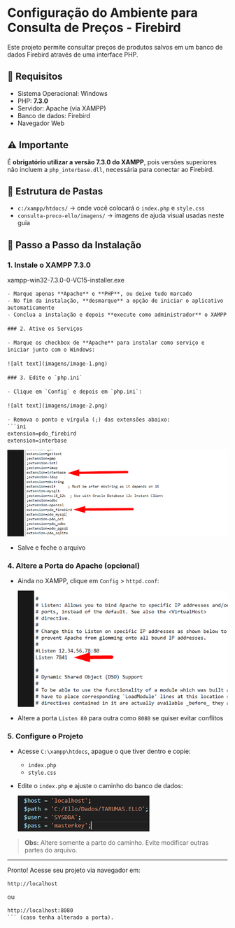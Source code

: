 # Configuração do Ambiente para Consulta de Preços - Firebird

Este projeto permite consultar preços de produtos salvos em um banco de dados Firebird através de uma interface PHP.

## 🔧 Requisitos

- Sistema Operacional: Windows  
- PHP: **7.3.0**  
- Servidor: Apache (via XAMPP)  
- Banco de dados: Firebird  
- Navegador Web

## ⚠️ Importante

É **obrigatório utilizar a versão 7.3.0 do XAMPP**, pois versões superiores não incluem a `php_interbase.dll`, necessária para conectar ao Firebird.

## 📁 Estrutura de Pastas

- `c:/xampp/htdocs/` → onde você colocará o `index.php` e `style.css`  
- `consulta-preco-ello/imagens/` → imagens de ajuda visual usadas neste guia

## 🤩 Passo a Passo da Instalação

### 1. Instale o XAMPP 7.3.0

  xampp-win32-7.3.0-0-VC15-installer.exe
  ```
- Marque apenas **Apache** e **PHP**, ou deixe tudo marcado
- No fim da instalação, **desmarque** a opção de iniciar o aplicativo automaticamente
- Conclua a instalação e depois **execute como administrador** o XAMPP

### 2. Ative os Serviços

- Marque os checkbox de **Apache** para instalar como serviço e iniciar junto com o Windows:

  ![alt text](imagens/image-1.png)

### 3. Edite o `php.ini`

- Clique em `Config` e depois em `php.ini`:

  ![alt text](imagens/image-2.png)

- Remova o ponto e vírgula (;) das extensões abaixo:
  ```ini
  extension=pdo_firebird
  extension=interbase
  ```

  ![alt text](imagens/image-3.png)

- Salve e feche o arquivo

### 4. Altere a Porta do Apache (opcional)

- Ainda no XAMPP, clique em `Config` > `httpd.conf`:

  ![alt text](imagens/image-4.png)

- Altere a porta `Listen 80` para outra como `8080` se quiser evitar conflitos

### 5. Configure o Projeto

- Acesse `C:\xampp\htdocs`, apague o que tiver dentro e copie:
  - `index.php`
  - `style.css`

- Edite o `index.php` e ajuste o caminho do banco de dados:

  ![alt text](imagens/image-5.png)

> **Obs:** Altere somente a parte do caminho. Evite modificar outras partes do arquivo.

---

Pronto! Acesse seu projeto via navegador em:
```
http://localhost
```
ou
```
http://localhost:8080
``` (caso tenha alterado a porta).

